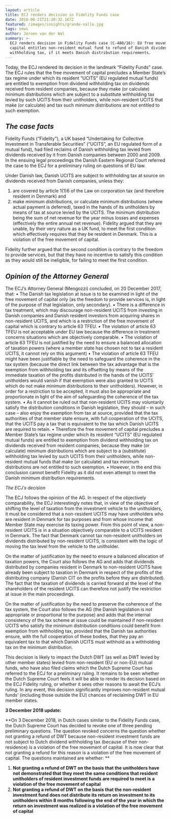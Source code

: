```yaml
---
layout: article
title: ECJ renders decision in Fidelity Funds case
date: 2018-06-21T21:20:32.167Z
featured: /images/insights/grande-salle.jpg
tags: news
author: Jeroen van der Wal
summary: >-
  ECJ renders decision in Fidelity Funds case (C-480/16): EU free movement of
  capital entitles non-resident mutual fund to refund of Danish dividend
  withholding tax, if it meets Danish distribution requirements.
---
```

Today, the ECJ rendered its decision in the landmark “Fidelity Funds” case. The ECJ rules that the free movement of capital precludes a Member State’s tax regime under which its resident “UCITS” (EU regulated mutual funds) are entitled to exemption from dividend withholding tax on dividends received from resident companies, because they make (or calculate) minimum distributions which are subject to a substitute withholding tax levied by such UCITS from their unitholders, while non-resident UCITS that make (or calculate) and tax such minimum distributions are not entitled to such exemption.

## _The case facts_

Fidelity Funds (“Fidelity”), a UK based “Undertaking for Collective Investment in Transferable Securities” (“UCITS”, an EU regulated form of a mutual fund), had filed reclaims of Danish withholding tax levied from dividends received by it from Danish companies between 2000 and 2009. In the ensuing legal proceedings the Danish Eastern Regional Court referred the case to the ECJ for a preliminary ruling on questions of EU law.

Under Danish law, Danish UCITS are subject to withholding tax at source on dividends received from Danish companies, unless they: 

1. are covered by article 1(1)6 of the Law on corporation tax (and therefore resident in Denmark) and
2. make minimum distributions, or calculate minimum distributions (where actual payment is deferred), taxed in the hands of its unitholders by means of tax at source levied by the UCITS. The minimum distribution being the sum of net revenue for the year minus losses and expenses (effectively the entire annual net revenue).
   Fidelity argued that they are unable, by their very nature as a UK fund, to meet the first condition which effectively requires that they be resident in Denmark. This is a violation of the free movement of capital. 

Fidelity further argued that the second condition is contrary to the freedom to provide services, but that they have no incentive to satisfy this condition as they would still be ineligible, for failing to meet the first condition.

## _Opinion of the Attorney General_

The ECJ’s Attorney General (Mengozzi) concluded, on 20 December 2017, that:
•	The Danish tax legislation at issue is to be examined in light of the free movement of capital only (as the freedom to provide services is, in light of the purpose of that legislation, only secondary).
•	There is a difference in tax treatment, which may discourage non-resident UCITS from investing in Danish companies and Danish resident investors from acquiring shares in non-resident UCITS, and which is a restriction of the free movement of capital which is contrary to article 63 TFEU.
•	The violation of article 63 TFEU is not acceptable under EU law because the difference in treatment concerns situations which are objectively comparable.
•	The violation of article 63 TFEU is not justified by the need to ensure a balanced allocation of taxation powers (where a member state has chosen not to tax a resident UCITS, it cannot rely on this argument)
•	The violation of article 63 TFEU might have been justifiable by the need to safeguard the coherence in the tax system (because the direct link between the tax advantage that is the exemption from withholding tax and its offsetting by means of the immediate taxation of the profits distributed in the hands of the UCITS’ unitholders would vanish if that exemption were also granted to UCITS which do not make minimum distributions to their unitholders). However, in order for a restriction to be accepted, it must also be appropriate and proportionate in light of the aim of safeguarding the coherence of the tax system.
•	As it cannot be ruled out that non-resident UCITS may voluntarily satisfy the distribution conditions in Danish legislation, they should – in such case – also enjoy the exemption from tax at source, provided that the tax authorities of that member state ensure, with full cooperation of the UCITS, that the UCITS pay a tax that is equivalent to the tax which Danish UCITS are required to retain.
•	Therefore the free movement of capital precludes a Member State’s tax regime under which its resident “UCITS” (EU regulated mutual funds) are entitled to exemption from dividend withholding tax on dividends received from resident companies, because they make (or calculate) minimum distributions which are subject to a (substitute) withholding tax levied by such UCITS from their unitholders, while non-resident mutual funds that make (or calculate) and tax minimum distributions are not entitled to such exemption.
•	However, in the end this conclusion cannot benefit Fidelity as it did not even attempt to meet the Danish minimum distribution requirements.

_The ECJ´s decision_

The ECJ follows the opinion of the AG. In respect of the objectively comparability, the ECJ interestingly notes that, in view of the objective of shifting the level of taxation from the investment vehicle to the unitholders, it must be considered that a non-resident UCITS may have unitholders who are resident in Denmark for tax purposes and from whose income that Member State may exercise its taxing power. From this point of view, a non-resident UCITS is in a situation objectively comparable to a UCITS resident in Denmark. The fact that Denmark cannot tax non-resident unitholders on dividends distributed by non-resident UCITS, is consistent with the logic of moving the tax level from the vehicle to the unitholder.

On the matter of justification by the need to ensure a balanced allocation of taxation powers, the Court also follows the AG and adds that dividends distributed by companies resident in Denmark to non-resident UCITS have already been subject to taxation in Denmark in respect of the profits of the distributing company (Danish CIT on the profits before they are distributed). The fact that the taxation of dividends is carried forward at the level of the shareholders of the resident UCITS can therefore not justify the restriction at issue in the main proceedings.

On the matter of justification by the need to preserve the coherence of the tax system, the Court also follows the AG (the Danish legislation is not appropriate or proportional to the purpose) and adds that the internal consistency of the tax scheme at issue could be maintained if non-resident UCITS who satisfy the minimum distribution conditions could benefit from exemption from withholding tax, provided that the Danish tax authorities ensure, with the full cooperation of these bodies, that they pay an equivalent tax to that which Danish UCITS must withhold as a withholding tax on the minimum distribution.

This decision is likely to impact the Dutch DWT (as well as DWT levied by other member states) levied from non-resident (EU or non-EU) mutual funds, who have also filed claims which the Dutch Supreme Court has referred to the ECJ for a preliminary ruling. It remains to be seen whether the Dutch Supreme Court feels it will be able to render its decision based on the ECJ Fidelity ruling, or whether it sees other reasons to await the ECJ’s ruling. In any event, this decision significantly improves non-resident mutual funds’ (including those outside the EU) chances of reclaiming DWT in EU member states.

**3 December 2018 update:**

**On 3 December 2018, in Dutch cases similar to the Fidelity Funds case, the Dutch Supreme Court has decided to revoke one of three pending preliminary questions. The question revoked concerns the question whether not granting a refund of DWT because non-resident investment funds are not subject to Dutch dividend withholding tax (because of their non-residence) is a violation of the free movement of capital. It is now clear that not granting a refund for this reason is a violation of the free movement of capital. The questions maintained are whether: **

1. **Not granting a refund of DWT on the basis that the unitholders have not demonstrated that they meet the same conditions that resident unitholders of resident investment funds are required to meet is a violation of the free movement of capital**
2. **Not granting a refund of DWT on the basis that the non-resident investment fund does not distribute its return on investment to its unitholders within 8 months following the end of the year in which the return on investment was realized is a violation of the free movement of capital**
